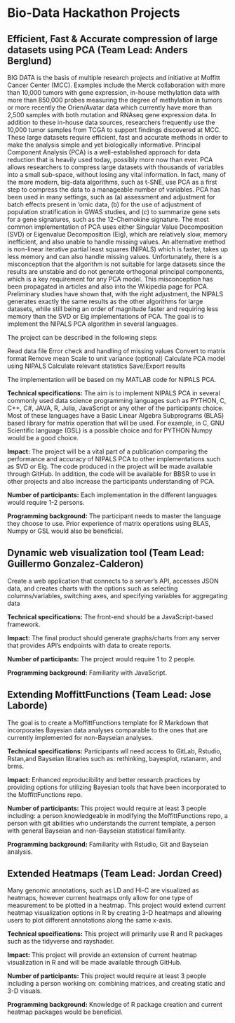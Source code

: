 # Bio-Data Hackathon Projects 

## Efficient, Fast & Accurate compression of large datasets using PCA (Team Lead: Anders Berglund)

BIG DATA is the basis of multiple research projects and initiative at Moffitt Cancer Center (MCC). Examples include the Merck collaboration with more than 10,000 tumors with gene expression, in-house methylation data with more than 850,000 probes measuring the degree of methylation in tumors or more recently the Orien/Avatar data which currently have more than 2,500 samples with both mutation and RNAseq gene expression data. In addition to these in-house data sources, researchers frequently use the 10,000 tumor samples from TCGA to support findings discovered at MCC. These large datasets require efficient, fast and accurate methods in order to make the analysis simple and yet biologically informative.
Principal Component Analysis (PCA) is a well-established approach for data reduction that is heavily used today, possibly more now than ever. PCA allows researchers to compress large datasets with thousands of variables into a small sub-space, without losing any vital information. In fact, many of the more modern, big-data algorithms, such as t-SNE, use PCA as a first step to compress the data to a manageable number of variables. PCA has been used in many settings, such as (a) assessment and adjustment for batch effects present in ‘omic data, (b) for the use of adjustment of population stratification in GWAS studies, and (c) to summarize gene sets for a gene signatures, such as the 12-Chemokine signature.
The most common implementation of PCA uses either Singular Value Decomposition (SVD) or Eigenvalue Decomposition (Eig), which are relatively slow, memory inefficient, and also unable to handle missing values. An alternative method is non-linear iterative partial least squares (NIPALS) which is faster, takes up less memory and can also handle missing values. Unfortunately, there is a misconception that the algorithm is not suitable for large datasets since the results are unstable and do not generate orthogonal principal components, which is a key requirement for any PCA model. This misconception has been propagated in articles and also into the Wikipedia page for PCA.
Preliminary studies have shown that, with the right adjustment, the NIPALS generates exactly the same results as the other algorithms for large datasets, while still being an order of magnitude faster and requiring less memory than the SVD or Eig implementations of PCA. The goal is to implement the NIPALS PCA algorithm in several languages.
 
The project can be described in the following steps:
 
Read data file
Error check and handling of missing values
Convert to matrix format
Remove mean
Scale to unit variance (optional)
Calculate PCA model using NIPALS
Calculate relevant statistics
Save/Export results
 
The implementation will be based on my MATLAB code for NIPALS PCA.

**Technical specifications:**  The aim is to implement NIPALS PCA in several commonly used data science programming languages such as PYTHON, C, C++, C#, JAVA, R, Julia, JavaScript or any other of the participants choice. Most of these languages have a Basic Linear Algebra Subprograms (BLAS) based library for matrix operation that will be used. For example, in C, GNU Scientific language (GSL) is a possible choice and for PYTHON Numpy would be a good choice.

**Impact:** The project will be a vital part of a publication comparing the performance and accuracy of NIPALS PCA to other implementations such as SVD or Eig. The code produced in the project will be made available through GitHub. In addition, the code will be available for BBSR to use in other projects and also increase the participants understanding of PCA.

**Number of participants:** Each implementation in the different languages would require 1-2 persons.

**Programming background:** The participant needs to master the language they choose to use. Prior experience of matrix operations using BLAS, Numpy or GSL would also be beneficial.

## Dynamic web visualization tool (Team Lead: Guillermo Gonzalez-Calderon)

Create a web application that connects to a server’s API, accesses JSON data, and creates charts with the options such as selecting columns/variables, switching axes, and specifying variables for aggregating data

**Technical specifications:** The front-end should be a JavaScript-based framework. 

**Impact:** The final product should generate graphs/charts from any server that provides API’s endpoints with data to create reports.

**Number of participants:** The project would require 1 to 2 people.

**Programming background:** Familiarity with JavaScript. 

## Extending MoffittFunctions (Team Lead: Jose Laborde)

The goal is to create a MoffittFunctions template for R Markdown that incorporates Bayesian data analyses comparable to the ones that are currently implemented for non-Bayseian analyses. 

**Technical specifications:** Participants wll need access to GitLab, Rstudio, Rstan,and Bayseian libraries such as: rethinking, bayesplot, rstanarm, and brms. 

**Impact:** Enhanced reproducibility and better research practices by providing options for utilizing Bayesian tools that have been incorporated to the MoffittFunctions repo.

**Number of participants:** This project would require at least 3 people including: a person knowledgeable in modifying the MoffittFunctions repo, a person with git abilities who understands the current template, a person with general Bayseian and non-Bayseian statistical familiarity. 

**Programming background:** Familiarity with Rstudio, Git and Bayseian analysis.

## Extended Heatmaps (Team Lead: Jordan Creed)

Many genomic annotations, such as LD and Hi-C are visualized as heatmaps, however current heatmaps only allow for one type of measurement to be plotted in a heatmap. This project would extend current heatmap visualization options in R by creating 3-D heatmaps and allowing users to plot different annotations along the same x-axis. 

**Technical specifications:** This project will primarily use R and R packages such as the tidyverse and rayshader. 

**Impact:** This project will provide an extension of current heatmap visualization in R and will be made available through GitHub. 

**Number of participants:** This project would require at least 3 people including a person working on: combining matrices, and creating static and 3-D visuals. 

**Programming background:** Knowledge of R package creation and current heatmap packages would be beneficial. 
